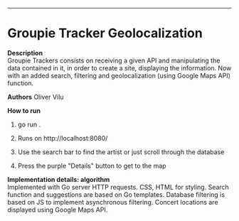 
---  

# Groupie Tracker Geolocalization #

**Description**  
Groupie Trackers consists on receiving a given API and manipulating the data contained in it, in order to create a site, displaying the information. Now with an added search, filtering and geolocalization (using Google Maps API) function.

**Authors**
Oliver Vilu  

**How to run**  
1. go run .  

2. Runs on http://localhost:8080/

3. Use the search bar to find the artist or just scroll through the database

3. Press the purple "Details" button to get to the map

**Implementation details: algorithm**  
Implemented with Go server HTTP requests. CSS, HTML for styling. Search function and suggestions are based on Go templates. Database filtering is based on JS to implement asynchronous filtering. Concert locations are displayed using Google Maps API.

